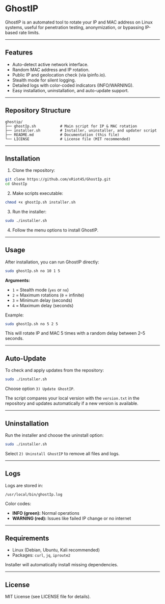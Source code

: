 # GhostIP

GhostIP is an automated tool to rotate your IP and MAC address on Linux systems, useful for penetration testing, anonymization, or bypassing IP-based rate limits.

---

## Features

* Auto-detect active network interface.
* Random MAC address and IP rotation.
* Public IP and geolocation check (via ipinfo.io).
* Stealth mode for silent logging.
* Detailed logs with color-coded indicators (INFO/WARNING).
* Easy installation, uninstallation, and auto-update support.

---

## Repository Structure

```
ghostip/
├── ghostIp.sh           # Main script for IP & MAC rotation
├── installer.sh         # Installer, uninstaller, and updater script
├── README.md            # Documentation (this file)
└── LICENSE              # License file (MIT recommended)
```

---

## Installation

1. Clone the repository:

```bash
git clone https://github.com/xRiot45/GhostIp.git
cd GhostIp
```

2. Make scripts executable:

```bash
chmod +x ghostIp.sh installer.sh
```

3. Run the installer:

```bash
sudo ./installer.sh
```

4. Follow the menu options to install GhostIP.

---

## Usage

After installation, you can run GhostIP directly:

```bash
sudo ghostIp.sh no 10 1 5
```

**Arguments:**

* `1` = Stealth mode (`yes` or `no`)
* `2` = Maximum rotations (`0` = infinite)
* `3` = Minimum delay (seconds)
* `4` = Maximum delay (seconds)

Example:

```bash
sudo ghostIp.sh no 5 2 5
```

This will rotate IP and MAC 5 times with a random delay between 2–5 seconds.

---

## Auto-Update

To check and apply updates from the repository:

```bash
sudo ./installer.sh
```

Choose option `3) Update GhostIP`.

The script compares your local version with the `version.txt` in the repository and updates automatically if a new version is available.

---

## Uninstallation

Run the installer and choose the uninstall option:

```bash
sudo ./installer.sh
```

Select `2) Uninstall GhostIP` to remove all files and logs.

---

## Logs

Logs are stored in:

```
/usr/local/bin/ghostIp.log
```

Color codes:

* **INFO (green):** Normal operations
* **WARNING (red):** Issues like failed IP change or no internet

---

## Requirements

* Linux (Debian, Ubuntu, Kali recommended)
* Packages: `curl`, `jq`, `iproute2`

Installer will automatically install missing dependencies.

---

## License

MIT License (see LICENSE file for details).
